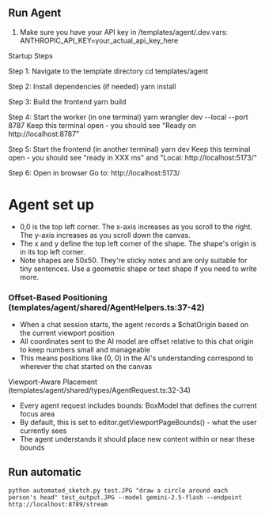 ## Run Agent

  1. Make sure you have your API key in /templates/agent/.dev.vars:
  ANTHROPIC_API_KEY=your_actual_api_key_here

  Startup Steps

  Step 1: Navigate to the template directory
  cd templates/agent

  Step 2: Install dependencies (if needed)
  yarn install

  Step 3: Build the frontend
  yarn build

  Step 4: Start the worker (in one terminal)
  yarn wrangler dev --local --port 8787
  Keep this terminal open - you should see "Ready on http://localhost:8787"

  Step 5: Start the frontend (in another terminal)
  yarn dev
  Keep this terminal open - you should see "ready in XXX ms" and "Local: http://localhost:5173/"

  Step 6: Open in browser
  Go to: http://localhost:5173/



  # Agent set up

  - 0,0 is the top left corner. The x-axis increases as you scroll to the right. The y-axis increases as you scroll down the canvas.
  - The x and y define the top left corner of the shape. The shape's origin is in its top left corner.
  - Note shapes are 50x50. They're sticky notes and are only suitable for tiny sentences. Use a geometric shape or text shape if you need to write more.

  ### Offset-Based Positioning (templates/agent/shared/AgentHelpers.ts:37-42)
  - When a chat session starts, the agent records a $chatOrigin based on the current viewport position
  - All coordinates sent to the AI model are offset relative to this chat origin to keep numbers small and manageable
  - This means positions like (0, 0) in the AI's understanding correspond to wherever the chat started on the canvas


  Viewport-Aware Placement (templates/agent/shared/types/AgentRequest.ts:32-34)
  - Every agent request includes bounds: BoxModel that defines the current focus area
  - By default, this is set to editor.getViewportPageBounds() - what the user currently sees
  - The agent understands it should place new content within or near these bounds



  ## Run automatic
  ```
  python automated_sketch.py test.JPG "draw a circle around each person's head" test_output.JPG --model gemini-2.5-flash --endpoint http://localhost:8789/stream
  ```